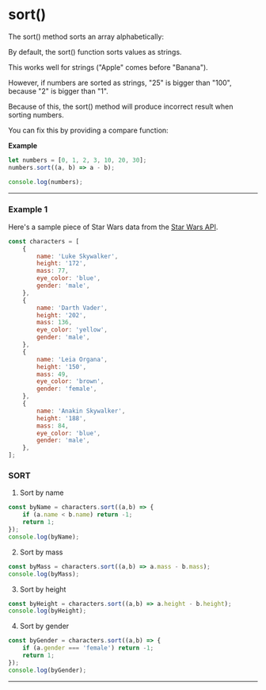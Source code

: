 # sort() 
The sort() method sorts an array alphabetically:

By default, the sort() function sorts values as strings.

This works well for strings ("Apple" comes before "Banana").

However, if numbers are sorted as strings, "25" is bigger than "100", because "2" is bigger than "1".

Because of this, the sort() method will produce incorrect result when sorting numbers.

You can fix this by providing a compare function:

**Example**

```js
let numbers = [0, 1, 2, 3, 10, 20, 30];
numbers.sort((a, b) => a - b);

console.log(numbers);
```

***

### Example 1

Here's a sample piece of Star Wars data from the [Star Wars API](https://swapi.dev/).

```javascript
const characters = [
    {
        name: 'Luke Skywalker',
        height: '172',
        mass: 77,
        eye_color: 'blue',
        gender: 'male',
    },
    {
        name: 'Darth Vader',
        height: '202',
        mass: 136,
        eye_color: 'yellow',
        gender: 'male',
    },
    {
        name: 'Leia Organa',
        height: '150',
        mass: 49,
        eye_color: 'brown',
        gender: 'female',
    },
    {
        name: 'Anakin Skywalker',
        height: '188',
        mass: 84,
        eye_color: 'blue',
        gender: 'male',
    },
];
```

### SORT

1. Sort by name

```js
const byName = characters.sort((a,b) => {
    if (a.name < b.name) return -1;
    return 1;
});
console.log(byName);
```

2. Sort by mass

```js
const byMass = characters.sort((a,b) => a.mass - b.mass);
console.log(byMass);
```

3. Sort by height

```js
const byHeight = characters.sort((a,b) => a.height - b.height);
console.log(byHeight);
```

4. Sort by gender

```js
const byGender = characters.sort((a,b) => {
    if (a.gender === 'female') return -1;
    return 1;
});
console.log(byGender);
```
***
